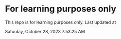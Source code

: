 # For learning purposes only
This repo is for learning purposes only.
Last updated at

Saturday, October 28, 2023 7:53:25 AM

